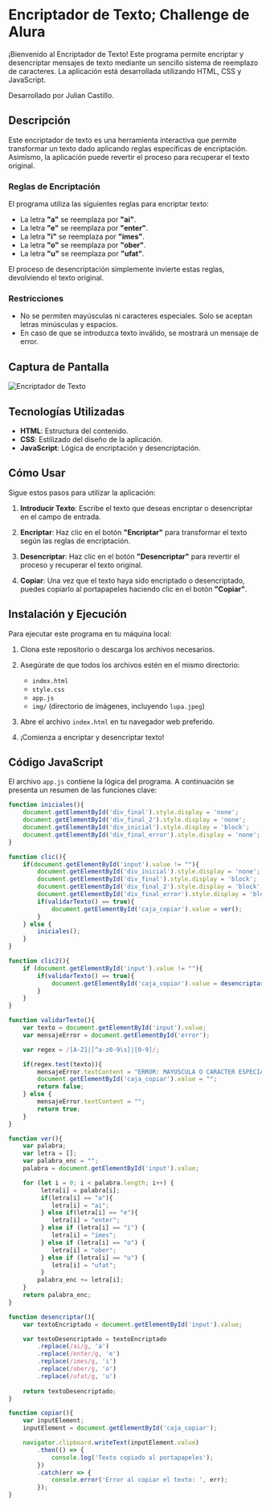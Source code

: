 # Encriptador de Texto; Challenge de Alura

¡Bienvenido al Encriptador de Texto! Este programa permite encriptar y desencriptar mensajes de texto mediante un sencillo sistema de reemplazo de caracteres. La aplicación está desarrollada utilizando HTML, CSS y JavaScript.

Desarrollado por Julian Castillo.

## Descripción

Este encriptador de texto es una herramienta interactiva que permite transformar un texto dado aplicando reglas específicas de encriptación. Asimismo, la aplicación puede revertir el proceso para recuperar el texto original.

### Reglas de Encriptación

El programa utiliza las siguientes reglas para encriptar texto:

- La letra **"a"** se reemplaza por **"ai"**.
- La letra **"e"** se reemplaza por **"enter"**.
- La letra **"i"** se reemplaza por **"imes"**.
- La letra **"o"** se reemplaza por **"ober"**.
- La letra **"u"** se reemplaza por **"ufat"**.

El proceso de desencriptación simplemente invierte estas reglas, devolviendo el texto original.

### Restricciones

- No se permiten mayúsculas ni caracteres especiales. Solo se aceptan letras minúsculas y espacios.
- En caso de que se introduzca texto inválido, se mostrará un mensaje de error.

## Captura de Pantalla

![Encriptador de Texto](img/encriptador_pantalla.png)

## Tecnologías Utilizadas

- **HTML**: Estructura del contenido.
- **CSS**: Estilizado del diseño de la aplicación.
- **JavaScript**: Lógica de encriptación y desencriptación.

## Cómo Usar

Sigue estos pasos para utilizar la aplicación:

1. **Introducir Texto**: Escribe el texto que deseas encriptar o desencriptar en el campo de entrada.
   
2. **Encriptar**: Haz clic en el botón **"Encriptar"** para transformar el texto según las reglas de encriptación.
   
3. **Desencriptar**: Haz clic en el botón **"Desencriptar"** para revertir el proceso y recuperar el texto original.

4. **Copiar**: Una vez que el texto haya sido encriptado o desencriptado, puedes copiarlo al portapapeles haciendo clic en el botón **"Copiar"**.

## Instalación y Ejecución

Para ejecutar este programa en tu máquina local:

1. Clona este repositorio o descarga los archivos necesarios.

2. Asegúrate de que todos los archivos estén en el mismo directorio:
   - `index.html`
   - `style.css`
   - `app.js`
   - `img/` (directorio de imágenes, incluyendo `lupa.jpeg`)

3. Abre el archivo `index.html` en tu navegador web preferido.

4. ¡Comienza a encriptar y desencriptar texto!

## Código JavaScript

El archivo `app.js` contiene la lógica del programa. A continuación se presenta un resumen de las funciones clave:

```javascript
function iniciales(){
    document.getElementById('div_final').style.display = 'none';
    document.getElementById('div_final_2').style.display = 'none';
    document.getElementById('div_inicial').style.display = 'block';
    document.getElementById('div_final_error').style.display = 'none';
}

function clic(){
    if(document.getElementById('input').value != ""){
        document.getElementById('div_inicial').style.display = 'none';
        document.getElementById('div_final').style.display = 'block';
        document.getElementById('div_final_2').style.display = 'block';
        document.getElementById('div_final_error').style.display = 'block';
        if(validarTexto() == true){
            document.getElementById('caja_copiar').value = ver();
        }
    } else {
        iniciales();
    }
}

function clic2(){
    if (document.getElementById('input').value != ""){
        if(validarTexto() == true){
            document.getElementById('caja_copiar').value = desencriptar();
        }
    }
}

function validarTexto(){
    var texto = document.getElementById('input').value;
    var mensajeError = document.getElementById('error');

    var regex = /[A-Z]|[^a-z0-9\s]|[0-9]/;

    if(regex.test(texto)){
        mensajeError.textContent = "ERROR: MAYUSCULA O CARACTER ESPECIAL DETECTADO";
        document.getElementById('caja_copiar').value = "";
        return false;
    } else {
        mensajeError.textContent = "";
        return true;
    }
}

function ver(){
    var palabra;
    var letra = [];
    var palabra_enc = "";
    palabra = document.getElementById('input').value;

    for (let i = 0; i < palabra.length; i++) {
         letra[i] = palabra[i];
         if(letra[i] == "a"){
            letra[i] = "ai";
         } else if(letra[i] == "e"){
            letra[i] = "enter";
         } else if (letra[i] == "i") {
            letra[i] = "imes";
         } else if (letra[i] == "o") {
            letra[i] = "ober";
         } else if (letra[i] == "u") {
            letra[i] = "ufat";
         }
        palabra_enc += letra[i];
    }
    return palabra_enc;
}

function desencriptar(){
    var textoEncriptado = document.getElementById('input').value;

    var textoDesencriptado = textoEncriptado
        .replace(/ai/g, 'a')
        .replace(/enter/g, 'e')
        .replace(/imes/g, 'i')
        .replace(/ober/g, 'o')
        .replace(/ufat/g, 'u')
    
    return textoDesencriptado;
}

function copiar(){
    var inputElement;
    inputElement = document.getElementById('caja_copiar');

    navigator.clipboard.writeText(inputElement.value)
        .then(() => {
            console.log('Texto copiado al portapapeles');
        })
        .catch(err => {
            console.error('Error al copiar el texto: ', err);
        });
}
